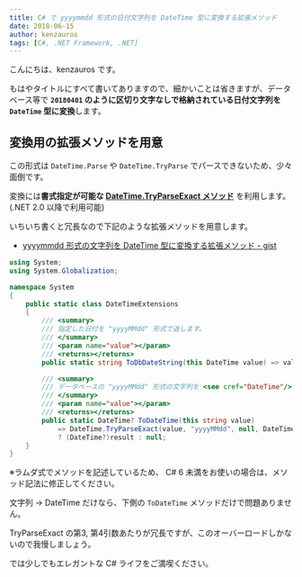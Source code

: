 ```yaml
---
title: C# で yyyymmdd 形式の日付文字列を DateTime 型に変換する拡張メソッド
date: 2018-06-15
author: kenzauros
tags: [C#, .NET Framework, .NET]
---
```


こんにちは、kenzauros です。

もはやタイトルにすべて書いてありますので、細かいことは省きますが、データベース等で **`20180401` のように区切り文字なしで格納されている日付文字列を `DateTime` 型に変換**します。

## 変換用の拡張メソッドを用意

この形式は `DateTime.Parse` や `DateTime.TryParse` でパースできないため、少々面倒です。

変換には**書式指定が可能な [DateTime.TryParseExact メソッド](https://msdn.microsoft.com/ja-jp/library/h9b85w22(v=vs.110).aspx)** を利用します。 (.NET 2.0 以降で利用可能)

いちいち書くと冗長なので下記のような拡張メソッドを用意します。

- [yyyymmdd 形式の文字列を DateTime 型に変換する拡張メソッド - gist](https://gist.github.com/kenzauros/e59e66fb6b3e76cddd790c4067b51917)

```cs
using System;
using System.Globalization;

namespace System
{
    public static class DateTimeExtensions
    {
        /// <summary>
        /// 指定した日付を "yyyyMMdd" 形式で返します。
        /// </summary>
        /// <param name="value"></param>
        /// <returns></returns>
        public static string ToDbDateString(this DateTime value) => value.ToString("yyyyMMdd");

        /// <summary>
        /// データベースの "yyyyMMdd" 形式の文字列を <see cref="DateTime"/> 型に変換します。
        /// </summary>
        /// <param name="value"></param>
        /// <returns></returns>
        public static DateTime? ToDateTime(this string value)
            => DateTime.TryParseExact(value, "yyyyMMdd", null, DateTimeStyles.None, out var result)
            ? (DateTime?)result : null;
    }
}
```


※ラムダ式でメソッドを記述しているため、 C# 6 未満をお使いの場合は、メソッド記法に修正してください。

文字列 → DateTime だけなら、下側の `ToDateTime` メソッドだけで問題ありません。

TryParseExact の第3, 第4引数あたりが冗長ですが、このオーバーロードしかないので我慢しましょう。

では少しでもエレガントな C# ライフをご満喫ください。
